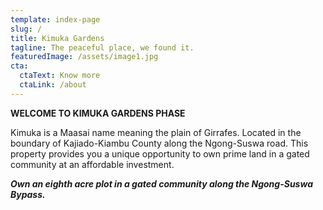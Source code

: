```yaml
---
template: index-page
slug: /
title: Kimuka Gardens
tagline: The peaceful place, we found it.
featuredImage: /assets/image1.jpg
cta:
  ctaText: Know more
  ctaLink: /about
---
```

<!--StartFragment-->

**WELCOME TO KIMUKA GARDENS PHASE**

Kimuka is a Maasai name meaning the plain of Girrafes. Located in the boundary of Kajiado-Kiambu County along the Ngong-Suswa road. This property provides you a unique opportunity to own prime land in a gated community at an affordable investment.

***Own an eighth acre plot in a gated community along the Ngong-Suswa Bypass.***

<!--EndFragment-->